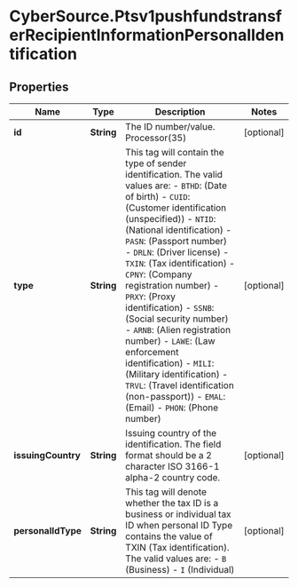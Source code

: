 # CyberSource.Ptsv1pushfundstransferRecipientInformationPersonalIdentification

## Properties
Name | Type | Description | Notes
------------ | ------------- | ------------- | -------------
**id** | **String** | The ID number/value. Processor(35)  | [optional] 
**type** | **String** | This tag will contain the type of sender identification. The valid values are: - `BTHD`: (Date of birth) - `CUID`: (Customer identification (unspecified)) - `NTID`: (National identification) - `PASN`: (Passport number) - `DRLN`: (Driver license) - `TXIN`: (Tax identification) - `CPNY`: (Company registration number) - `PRXY`: (Proxy identification) - `SSNB`: (Social security number) - `ARNB`: (Alien registration number) - `LAWE`: (Law enforcement identification) - `MILI`: (Military identification) - `TRVL`: (Travel identification (non-passport)) - `EMAL`: (Email) - `PHON`: (Phone number)  | [optional] 
**issuingCountry** | **String** | Issuing country of the identification. The field format should be a 2 character ISO 3166-1 alpha-2 country code.  | [optional] 
**personalIdType** | **String** | This tag will denote whether the tax ID is a business or individual tax ID when personal ID Type contains the value of TXIN (Tax identification).  The valid values are:  - `B` (Business) - `I` (Individual)  | [optional] 


